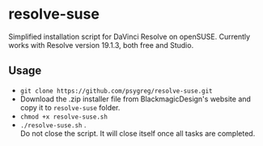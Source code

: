 # resolve-suse
Simplified installation script for DaVinci Resolve on openSUSE. Currently works with Resolve version 19.1.3, both free and Studio.

## Usage

- `git clone https://github.com/psygreg/resolve-suse.git`
- Download the .zip installer file from BlackmagicDesign's website and copy it to `resolve-suse` folder.
- `chmod +x resolve-suse.sh`
- `./resolve-suse.sh`
.\
Do not close the script. It will close itself once all tasks are completed.
